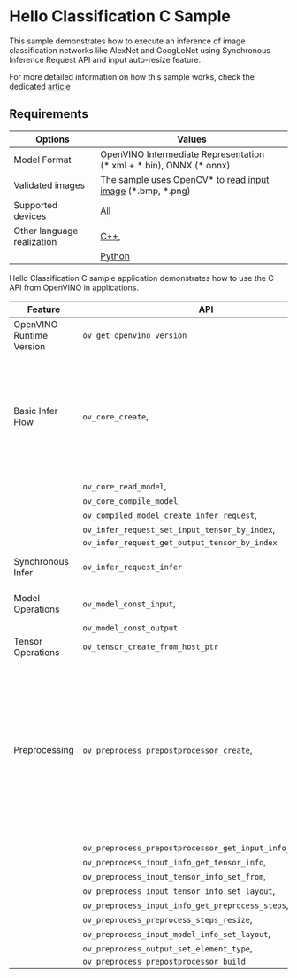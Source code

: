 # Hello Classification C Sample

This sample demonstrates how to execute an inference of image classification networks like AlexNet and GoogLeNet using Synchronous Inference Request API and input auto-resize feature.

For more detailed information on how this sample works, check the dedicated [article](https://docs.openvino.ai/2024/learn-openvino/openvino-samples/hello-classification.html)

## Requirements

| Options                    | Values                                                                                                                                                          |
| -------------------------- | --------------------------------------------------------------------------------------------------------------------------------------------------------------- |
| Model Format               | OpenVINO Intermediate Representation (\*.xml + \*.bin), ONNX (\*.onnx)                                                                                          |
| Validated images           | The sample uses OpenCV\* to [read input image](https://docs.opencv.org/master/d4/da8/group__imgcodecs.html#ga288b8b3da0892bd651fce07b3bbd3a56) (\*.bmp, \*.png) |
| Supported devices          | [All](https://docs.openvino.ai/2024/learn-openvino/openvino-samples/hello-classification.html)                                                                  |
| Other language realization | [C++](https://docs.openvino.ai/2024/learn-openvino/openvino-samples/hello-classification.html),                                                                 |
|                            | [Python](https://docs.openvino.ai/2024/learn-openvino/openvino-samples/hello-classification.html)                                                               |

Hello Classification C sample application demonstrates how to use the C API from OpenVINO in applications.

| Feature                  | API                                                       | Description                                                                                                                                                                             |
| ------------------------ | --------------------------------------------------------- | --------------------------------------------------------------------------------------------------------------------------------------------------------------------------------------- |
| OpenVINO Runtime Version | `ov_get_openvino_version`                                 | Get Openvino API version.                                                                                                                                                               |
| Basic Infer Flow         | `ov_core_create`,                                         | Common API to do inference: read and compile a model, create an infer request, configure input and output tensors                                                                       |
|                          | `ov_core_read_model`,                                     |                                                                                                                                                                                         |
|                          | `ov_core_compile_model`,                                  |                                                                                                                                                                                         |
|                          | `ov_compiled_model_create_infer_request`,                 |                                                                                                                                                                                         |
|                          | `ov_infer_request_set_input_tensor_by_index`,             |                                                                                                                                                                                         |
|                          | `ov_infer_request_get_output_tensor_by_index`             |                                                                                                                                                                                         |
| Synchronous Infer        | `ov_infer_request_infer`                                  | Do synchronous inference                                                                                                                                                                |
| Model Operations         | `ov_model_const_input`,                                   | Get inputs and outputs of a model                                                                                                                                                       |
|                          | `ov_model_const_output`                                   |                                                                                                                                                                                         |
| Tensor Operations        | `ov_tensor_create_from_host_ptr`                          | Create a tensor shape                                                                                                                                                                   |
| Preprocessing            | `ov_preprocess_prepostprocessor_create`,                  | Set image of the original size as input for a model with other input size. Resize and layout conversions are performed automatically by the corresponding plugin just before inference. |
|                          | `ov_preprocess_prepostprocessor_get_input_info_by_index`, |                                                                                                                                                                                         |
|                          | `ov_preprocess_input_info_get_tensor_info`,               |                                                                                                                                                                                         |
|                          | `ov_preprocess_input_tensor_info_set_from`,               |                                                                                                                                                                                         |
|                          | `ov_preprocess_input_tensor_info_set_layout`,             |                                                                                                                                                                                         |
|                          | `ov_preprocess_input_info_get_preprocess_steps`,          |                                                                                                                                                                                         |
|                          | `ov_preprocess_preprocess_steps_resize`,                  |                                                                                                                                                                                         |
|                          | `ov_preprocess_input_model_info_set_layout`,              |                                                                                                                                                                                         |
|                          | `ov_preprocess_output_set_element_type`,                  |                                                                                                                                                                                         |
|                          | `ov_preprocess_prepostprocessor_build`                    |                                                                                                                                                                                         |
